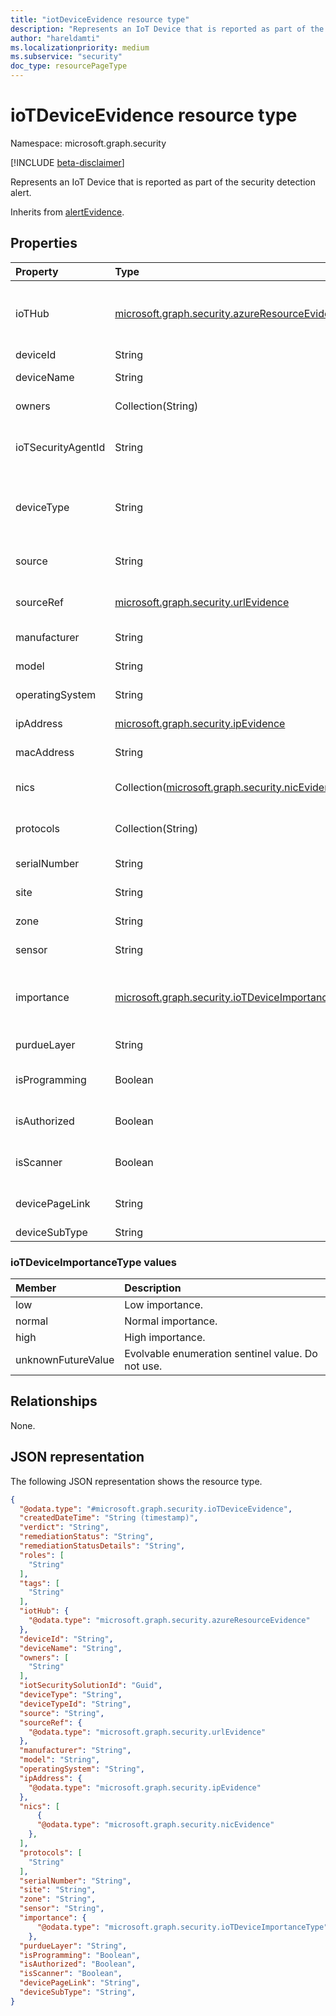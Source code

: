 ```yaml
---
title: "iotDeviceEvidence resource type"
description: "Represents an IoT Device that is reported as part of the security detection alert."
author: "hareldamti"
ms.localizationpriority: medium
ms.subservice: "security"
doc_type: resourcePageType
---
```


# ioTDeviceEvidence resource type

Namespace: microsoft.graph.security

[!INCLUDE [beta-disclaimer](../../includes/beta-disclaimer.md)]

Represents an IoT Device that is reported as part of the security detection alert.

Inherits from [alertEvidence](./security-alertevidence.md).

## Properties

|Property|Type|Description|
|:-------|:---|:----------|
|ioTHub|[microsoft.graph.security.azureResourceEvidence](./security-azureresourceevidence.md)|The azureResourceEvidence entity that represents the IoT Hub that the device belongs to.|
|deviceId|String|The device ID.|
|deviceName|String|The friendly name of the device.|
|owners|Collection(String)|The owners for the device.|
|ioTSecurityAgentId|String|The ID of the Azure Security Center for IoT agent that is running on the device.|
|deviceType|String|The type of the device. For example, "temperature sensor," "freezer," "wind turbine," and so on.|
|source|String|The source (microsoft/vendor) of the device entity.|
|sourceRef|[microsoft.graph.security.urlEvidence](./security-urlevidence.md)|A URL reference to the source item where the device is managed.|
|manufacturer|String|The manufacturer of the device.|
|model|String|The model of the device.|
|operatingSystem|String|The operating system the device is running.|
|ipAddress|[microsoft.graph.security.ipEvidence](./security-ipevidence.md)|The current IP address of the device.|
|macAddress|String|The MAC address of the device.|
|nics|Collection([microsoft.graph.security.nicEvidence](./security-nicevidence.md))|The current network interface controllers on the device.|
|protocols|Collection(String)|The list of protocols that the device supports.|
|serialNumber|String|The serial number of the device.|
|site|String|The site location of the device.|
|zone|String|The zone location of the device within a site.|
|sensor|String|The sensor that monitors the device.|
|importance|[microsoft.graph.security.ioTDeviceImportanceType](#iotdeviceimportancetype-values)|The importance level for the IoT device. Possible values are `low`, `normal`, `high`, and `unknownFutureValue`.|
|purdueLayer|String|The Purdue Layer of the device.|
|isProgramming|Boolean|Indicates whether the device classified as a programming device.|
|isAuthorized|Boolean|Indicates whether the device classified as an authorized device.|
|isScanner|Boolean|Indicates whether the device classified as a scanner.|
|devicePageLink|String|The URL to the device page in the IoT Defender portal.|
|deviceSubType|String|The device subtype.|

### ioTDeviceImportanceType values
|Member|Description |
|:---|:---|
|low| Low importance. |
|normal| Normal importance. |
|high| High importance.|
|unknownFutureValue| Evolvable enumeration sentinel value. Do not use. |

## Relationships
None.

## JSON representation

The following JSON representation shows the resource type.
<!-- {
  "blockType": "resource",
  "@odata.type": "microsoft.graph.security.ioTDeviceEvidence"
}
-->
``` json
{
  "@odata.type": "#microsoft.graph.security.ioTDeviceEvidence",
  "createdDateTime": "String (timestamp)",
  "verdict": "String",
  "remediationStatus": "String",
  "remediationStatusDetails": "String",
  "roles": [
    "String"
  ],
  "tags": [
    "String"
  ],
  "iotHub": {
    "@odata.type": "microsoft.graph.security.azureResourceEvidence"
  },
  "deviceId": "String",
  "deviceName": "String",
  "owners": [
    "String"
  ],
  "iotSecuritySolutionId": "Guid",
  "deviceType": "String",
  "deviceTypeId": "String",
  "source": "String",
  "sourceRef": {
    "@odata.type": "microsoft.graph.security.urlEvidence"
  },
  "manufacturer": "String",
  "model": "String",
  "operatingSystem": "String",
  "ipAddress": {
    "@odata.type": "microsoft.graph.security.ipEvidence"
  },
  "nics": [
      {
      "@odata.type": "microsoft.graph.security.nicEvidence"
    },
  ],
  "protocols": [
    "String"
  ],
  "serialNumber": "String",
  "site": "String",
  "zone": "String",
  "sensor": "String",
  "importance": {
      "@odata.type": "microsoft.graph.security.ioTDeviceImportanceType"
    },
  "purdueLayer": "String",
  "isProgramming": "Boolean",
  "isAuthorized": "Boolean",
  "isScanner": "Boolean",
  "devicePageLink": "String",
  "deviceSubType": "String",
}
```